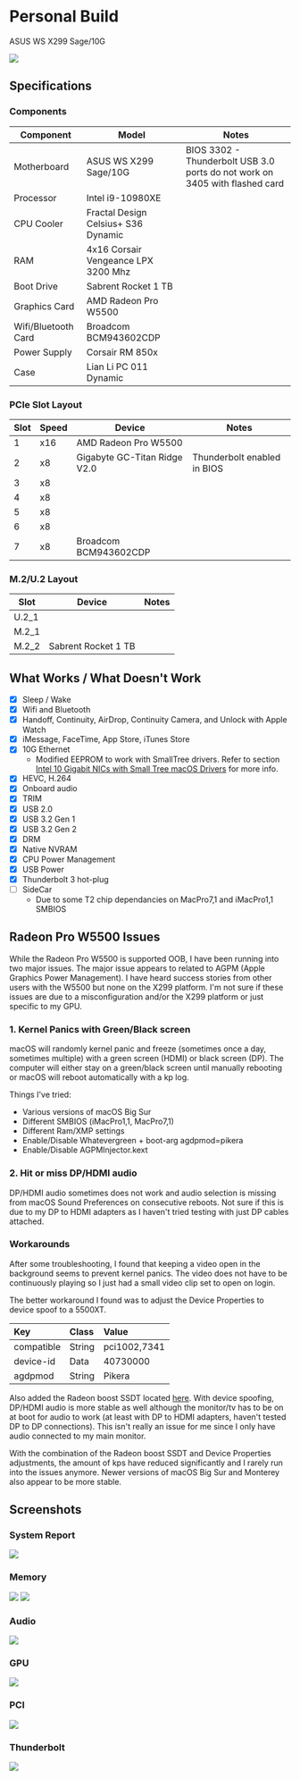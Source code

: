 # Personal Build
ASUS WS X299 Sage/10G

![](/Personal%20Build/Images/WSX299Sage10G.png)

## Specifications
### Components

| Component        | Model                                | Notes |
| ---------------- | ---------------------------------------|-------------------|
| Motherboard | ASUS WS X299 Sage/10G | BIOS 3302 - Thunderbolt USB 3.0 ports do not work on 3405 with flashed card
| Processor | Intel i9-10980XE | |
| CPU Cooler | Fractal Design Celsius+ S36 Dynamic | |
| RAM | 4x16 Corsair Vengeance LPX 3200 Mhz | |
| Boot Drive | Sabrent Rocket 1 TB | |
| Graphics Card | AMD Radeon Pro W5500 | |
| Wifi/Bluetooth Card | Broadcom BCM943602CDP |  |
| Power Supply | Corsair RM 850x | |
| Case | Lian Li PC 011 Dynamic | |

### PCIe Slot Layout
| Slot | Speed | Device | Notes |
| ----- | ----- | ---------------------------------------|-------------------|
| 1 | x16 | AMD Radeon Pro W5500 | |
| 2 | x8 | Gigabyte GC-Titan Ridge V2.0 | Thunderbolt enabled in BIOS |
| 3 | x8 | | |
| 4 | x8 | | |
| 5 | x8 | | |
| 6 | x8 | | |
| 7 | x8 | Broadcom BCM943602CDP | |

### M.2/U.2 Layout
| Slot | Device | Notes |
| ----- | ---------------------------------------|-------------------|
| U.2_1 | | |
| M.2_1 | | |
| M.2_2 | Sabrent Rocket 1 TB | |

## What Works / What Doesn't Work
- [x] Sleep / Wake
- [x] Wifi and Bluetooth
- [x] Handoff, Continuity, AirDrop, Continuity Camera, and Unlock with Apple Watch
- [x] iMessage, FaceTime, App Store, iTunes Store
- [x] 10G Ethernet
    * Modified EEPROM to work with SmallTree drivers. Refer to section [Intel 10 Gigabit NICs with Small Tree macOS Drivers](https://github.com/shinoki7/ASUS-X299-Hackintosh#intel-10-gigabit-nics-with-small-tree-macos-drivers) for more info.
- [x] HEVC, H.264
- [x] Onboard audio
- [x] TRIM
- [x] USB 2.0
- [x] USB 3.2 Gen 1
- [x] USB 3.2 Gen 2
- [x] DRM
- [x] Native NVRAM
- [x] CPU Power Management
- [x] USB Power
- [x] Thunderbolt 3 hot-plug
- [ ] SideCar
    * Due to some T2 chip dependancies on MacPro7,1 and iMacPro1,1 SMBIOS

## Radeon Pro W5500 Issues
While the Radeon Pro W5500 is supported OOB, I have been running into two major issues.  The major issue appears to related to AGPM (Apple Graphics Power Management).  I have heard success stories from other users with the W5500 but none on the X299 platform.  I'm not sure if these issues are due to a misconfiguration and/or the X299 platform or just specific to my GPU.

### 1. Kernel Panics with Green/Black screen
macOS will randomly kernel panic and freeze (sometimes once a day, sometimes multiple) with a green screen (HDMI) or black screen (DP).  The computer will either stay on a green/black screen until manually rebooting or macOS will reboot automatically with a kp log.

Things I've tried:
* Various versions of macOS Big Sur
* Different SMBIOS (iMacPro1,1, MacPro7,1)
* Different Ram/XMP settings
* Enable/Disable Whatevergreen + boot-arg agdpmod=pikera
* Enable/Disable AGPMInjector.kext

### 2. Hit or miss DP/HDMI audio
DP/HDMI audio sometimes does not work and audio selection is missing from macOS Sound Preferences on consecutive reboots.  Not sure if this is due to my DP to HDMI adapters as I haven't tried testing with just DP cables attached.

### Workarounds
After some troubleshooting, I found that keeping a video open in the background seems to prevent kernel panics.  The video does not have to be continuously playing so I just had a small video clip set to open on login.

The better workaround I found was to adjust the Device Properties to device spoof to a 5500XT.

| Key | Class | Value |
| :--- | :--- | :--- |
| compatible | String | pci1002,7341 |
| device-id | Data | 40730000 |
| agdpmod | String | Pikera |

Also added the Radeon boost SSDT located [here](https://www.tonymacx86.com/threads/amd-radeon-performance-enhanced-ssdt.296555/).  With device spoofing, DP/HDMI audio is more stable as well although the monitor/tv has to be on at boot for audio to work (at least with DP to HDMI adapters, haven't tested DP to DP connections).  This isn't really an issue for me since I only have audio connected to my main monitor.

With the combination of the Radeon boost SSDT and Device Properties adjustments, the amount of kps have reduced significantly and I rarely run into the issues anymore.  Newer versions of macOS Big Sur and Monterey also appear to be more stable.

## Screenshots
### System Report
![](/Personal%20Build/Images/aboutthismac.png)
### Memory
![](/Personal%20Build/Images/memory1.png)
![](/Personal%20Build/Images/memory2.png)
### Audio
![](/Personal%20Build/Images/audio.png)
### GPU
![](/Personal%20Build/Images/graphics.png)
### PCI
![](/Personal%20Build/Images/pci.png)
### Thunderbolt
![](/Personal%20Build/Images/tbbus.png)
